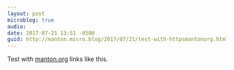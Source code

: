 ```yaml
---
layout: post
microblog: true
audio: 
date: 2017-07-21 13:51 -0500
guid: http://manton.micro.blog/2017/07/21/test-with-httpsmantonorg.html
---
```

Test with [manton.org](https://manton.org/) links like this.
